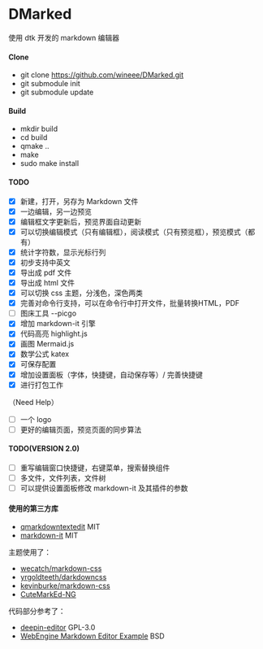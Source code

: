 # DMarked

使用 dtk 开发的 markdown 编辑器

#### Clone
- git clone https://github.com/wineee/DMarked.git
- git submodule init
- git submodule update

#### Build
- mkdir build
- cd build
- qmake ..
- make
- sudo make install

#### TODO
- [x] 新建，打开，另存为 Markdown 文件
- [x] 一边编辑，另一边预览   
- [x] 编辑框文字更新后，预览界面自动更新
- [x] 可以切换编辑模式（只有编辑框），阅读模式（只有预览框），预览模式（都有）
- [x] 统计字符数，显示光标行列
- [x] 初步支持中英文
- [x] 导出成 pdf 文件
- [x] 导出成 html 文件
- [x] 可以切换 css 主题，分浅色，深色两类
- [X] 完善对命令行支持，可以在命令行中打开文件，批量转换HTML，PDF
- [ ] 图床工具 --picgo
- [X] 增加 markdown-it 引擎
- [X] 代码高亮 highlight.js
- [X] 画图 Mermaid.js 
- [X] 数学公式 katex
- [X] 可保存配置
- [X] 增加设置面板（字体，快捷键，自动保存等）/ 完善快捷键
- [X] 进行打包工作

（Need Help）
- [ ] 一个 logo
- [ ] 更好的编辑页面，预览页面的同步算法

#### TODO(VERSION 2.0)
- [ ] 重写编辑窗口快捷键，右键菜单，搜索替换组件 
- [ ] 多文件，文件列表，文件树
- [ ] 可以提供设置面板修改 markdown-it 及其插件的参数

#### 使用的第三方库

- [qmarkdowntextedit](https://github.com/pbek/qmarkdowntextedit) MIT
- [markdown-it](https://github.com/markdown-it/markdown-it) MIT

主题使用了：
- [wecatch/markdown-css](https://github.com/wecatch/markdown-css)
- [yrgoldteeth/darkdowncss](https://github.com/yrgoldteeth/darkdowncss)
- [kevinburke/markdown-css](https://bitbucket.org/kevinburke/markdowncss)
- [CuteMarkEd-NG](https://github.com/Waqar144/CuteMarkEd-NG)

代码部分参考了：
- [deepin-editor](https://github.com/linuxdeepin/deepin-editor) GPL-3.0
- [WebEngine Markdown Editor Example](https://doc.qt.io/qt-5/qtwebengine-webenginewidgets-markdowneditor-example.html) BSD

